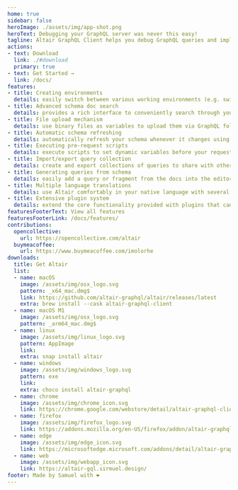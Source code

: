 ```yaml
---
home: true
sidebar: false
heroImage: ./assets/img/app-shot.png
heroText: Debugging your GraphQL server was never this easy!
tagline: Altair GraphQL Client helps you debug GraphQL queries and implementations - taking care of the hard part so you can focus on actually getting things done.
actions:
- text: Download
  link: ./#download
  primary: true
- text: Get Started →
  link: /docs/
features:
- title: Creating environments
  details: easily switch between various working environments (e.g. switching between local, staging and production environments)
- title: Advanced schema doc search
  details: provides a rich interface to conveniently search through your schema
- title: File upload mechanism
  details: use binary files as variables to upload them via GraphQL following the GraphQL multipart request specification
- title: Automatic schema refreshing
  details: automatically refresh your schema whenever it changes using the GraphQL Event Stream specification
- title: Executing pre-request scripts
  details: execute scripts to set dynamic variables before your request is sent
- title: Import/export query collection
  details: create and export collections of queries to share with other members of your team
- title: Generating queries from schema
  details: easily add a query or fragment from the docs into the editor without having to manually type the fields in the query
- title: Multiple language translations
  details: use Altair comfortably in your native language with several languages supported
- title: Extensive plugin system
  details: extend the core functionality provided with plugins that can do much more
featuresFooterText: View all features
featuresFooterLink: /docs/features/
contributions:
  opencollective:
    url: https://opencollective.com/altair
  buymeacoffee:
    url: https://www.buymeacoffee.com/imolorhe
downloads:
  title: Get Altair
  list:
  - name: macOS
    image: /assets/img/osx_logo.svg
    pattern: _x64_mac.dmg$
    link: https://github.com/altair-graphql/altair/releases/latest
    extra: brew install --cask altair-graphql-client
  - name: macOS M1
    image: /assets/img/osx_logo.svg
    pattern: _arm64_mac.dmg$
  - name: linux
    image: /assets/img/linux_logo.svg
    pattern: AppImage
    link:
    extra: snap install altair
  - name: windows
    image: /assets/img/windows_logo.svg
    pattern: exe
    link:
    extra: choco install altair-graphql
  - name: chrome
    image: /assets/img/chrome_icon.svg
    link: https://chrome.google.com/webstore/detail/altair-graphql-client/flnheeellpciglgpaodhkhmapeljopja
  - name: firefox
    image: /assets/img/firefox_logo.svg
    link: https://addons.mozilla.org/en-US/firefox/addon/altair-graphql-client/
  - name: edge
    image: /assets/img/edge_icon.svg
    link: https://microsoftedge.microsoft.com/addons/detail/altair-graphql-client/kpggioiimijgcalmnfnalgglgooonopa
  - name: web
    image: /assets/img/webapp_icon.svg
    link: https://altair-gql.sirmuel.design/
footer: Made by Samuel with ❤️
---
```

